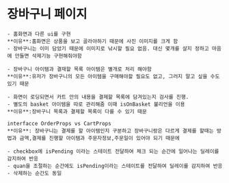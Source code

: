 # 장바구니 페이지

    - 홈화면과 다른 ui를 구현
    **이유**:홈화면은 상품을 보고 골라야하기 때문에 사진 이미지를 크게 함
    - 장바구니는 이미 담았기 때문에 이미지로 낚시할 필요 없음. 대신 몇개를 살지 정하고 마음에 안들면 삭제기능 구현해줘야함

    - 장바구니 아이템과 결재할 목록 아이템은 별개로 처리 해야함
    **이유**:유저가 장바구니의 모든 아이템을 구매해야할 필요도 없고, 그러지 말고 싶을 수도 있기 때문

    - 화면이 로딩되면서 카트 안의 내용을 결제할 목록에 담겨있는지 검사를 진행.
    - 별도의 basket 아이템을 따로 관리해줌 이때 isOnBasket 불리언을 이용
    **이유**:장바구니 목록과 결제할 목록이 다를 수 있기 때문

    interfacce OrderProps vs CartProps
    **이유**: 장바구니는 결제를 할 아이템인지 구분하고 장바구니랑은 다르게 결제를 할때는 방법과 금액,결제를 진행할 아이템과 주문자정보,주문일이 있어야 되기 때문에

    - checkbox에 isPending 이라는 스테이트 전달하여 체크 되는 순간에 일어나는 딜레이를 감지하여 반응
    - quan을 조절하는 순간에도 isPending이라는 스테이트를 전달하여 딜레이를 감지하여 반응
    - 삭제하는 순간도 동일
